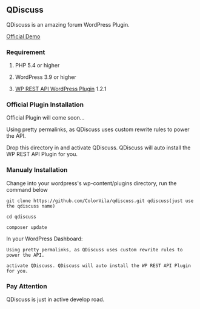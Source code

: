 ## QDiscuss

QDiscuss is an amazing forum WordPress Plugin.

[Official Demo](http://colorvila.com/qdiscuss)

### Requirement

1. PHP 5.4 or higher

2. WordPress 3.9 or higher

3. [WP REST API WordPress Plugin](https://wordpress.org/plugins/json-rest-api/) 1.2.1

### Official Plugin Installation

Official Plugin will come soon...

Using pretty permalinks, as QDiscuss uses custom rewrite rules to power the API.

Drop this directory in and activate QDiscuss. QDiscuss will auto install the WP REST API Plugin for you.

### Manualy Installation

Change into your wordpress's wp-content/plugins directory, run the command below

	git clone https://github.com/ColorVila/qdiscuss.git qdiscuss(just use the qdiscuss name)

	cd qdiscuss

	composer update

In your WordPress Dashboard:
	
	Using pretty permalinks, as QDiscuss uses custom rewrite rules to power the API.

	activate QDiscuss. QDiscuss will auto install the WP REST API Plugin for you.

### Pay  Attention

QDiscuss is just in active develop road.



